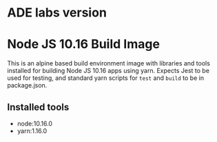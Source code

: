 # ADE labs version

# Node JS 10.16 Build Image
This is an alpine based build environment image with libraries and tools installed for building Node JS 10.16 apps using yarn. Expects Jest to be used for testing, and standard yarn scripts for `test` and `build` to be in package.json.


## Installed tools
 - node:10.16.0
 - yarn:1.16.0
